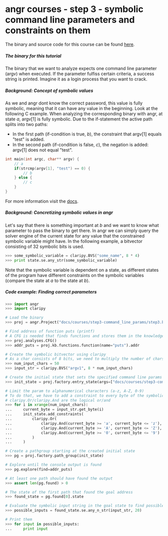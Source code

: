 # angr courses - step 3 - symbolic command line parameters and constraints on them

The binary and source code for this course can be found [here](./).

##### The binary for this tutorial
The binary that we want to analyze expects one command line parameter (argv) when executed.
If the parameter fulfiss certain criteria, a success string is printed.
Imagine it as a login process that you want to crack.

##### Background: Concept of symbolic values
As we and angr dont know the correct password, this value is fully symbolic, meaning that it can have any value in the beginning.
Look at the following C example.
When analyzing the corresponding binary with angr, at state *a*, argv[1] is fully symbolic.
Due to the if-statement the active path splits into two paths:
* In the first path (if-condition is true, *b*), the constraint that argv[1] equals "test" is added.
* In the second path (if-condition is false, *c*), the negation is added: argv[1] does not equal "test".
```c
int main(int argc, char** argv) {
	// a
	if(strcmp(argv[1], "test") == 0) {
		// b
	} else {
		// c
	}
}
```
For more information visit the [docs](docs/claripy.md).

##### Background: Concretizing symbolic values in angr
Let's say that there is something important at *b* and we want to know what parameter to pass the binary to get there.
In angr we can simply query the solver engine of the current state for any value that the constrained symbolic variable might have.
In the following example, a bitvector consisting of 32 symbolic bits is used.
```python
>>> some_symbolic_variable = claripy.BVS("some_name", 8 * 4)
>>> print state.se.any_str(some_symbolic_variable)
```
Note that the symbolic variable is dependent on a state, as different states of the program have different constraints on the symbolic variables (compare the state at *a* to the state at *b*).

##### Code example: Finding correct parameters


```python
>>> import angr
>>> import claripy

# Load the binary
>>> proj = angr.Project("docs/courses/step3-command_line_params/step3.bin")

# Find address of function puts (printf)
# A CFG is needed that finds functions and stores them in the knowledge base (kb)
>>> proj.analyses.CFG()
>>> addr_puts = proj.kb.functions.function(name="puts").addr

# Create the symbolic bitvector using claripy
# As a char consists of 8 bits, we need to multiply the number of chars with 8
>>> num_input_chars = 50
>>> input_str = claripy.BVS("argv1", 8 * num_input_chars)

# Create the initial state that sets the specified command line params
>>> init_state = proj.factory.entry_state(args=["docs/courses/step3-command_line_params/step3.bin", input_str])

# Limit the param to alphanumerical characters (a-z, A-Z, 0-9)
# To do that, we have to add a constraint to every byte of the symbolic bitvector
# claripy.Or/claripy.And are the logical or/and
>>> for i in xrange(num_input_chars):
...     current_byte = input_str.get_byte(i)
...     init_state.add_constraints(
...         claripy.Or(
...             claripy.And(current_byte >= 'a', current_byte <= 'z'),
...             claripy.And(current_byte >= 'A', current_byte <= 'Z'),
...             claripy.And(current_byte >= '0', current_byte <= '9')
...         )
...     )

# Create a pathgroup starting at the created initial state
>>> pg = proj.factory.path_group(init_state)

# Explore until the console output is found
>>> pg.explore(find=addr_puts)

# At least one path should have found the output
>>> assert len(pg.found) > 0

# The state of the first path that found the goal address
>>> found_state = pg.found[0].state

# Evaluate the symbolic input string in the goal state to find possible inputs that led to the goal
>>> possible_inputs = found_state.se.any_n_str(input_str, 20)

# Print them
>>> for input in possible_inputs:
...     print input
```